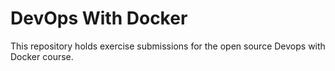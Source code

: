 # DevOps With Docker
This repository holds exercise submissions for the open source Devops with Docker course.
